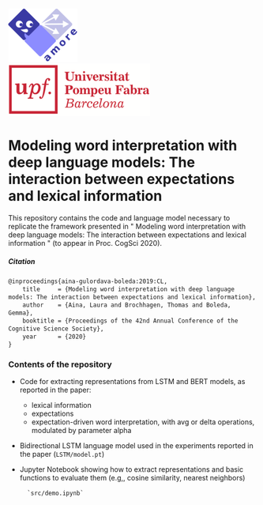 ![AMORE-UPF](logos/logo-amore-text-diagonal.png)    &nbsp; &nbsp; &nbsp; &nbsp; &nbsp;  &nbsp; &nbsp; &nbsp; &nbsp; &nbsp;  &nbsp; &nbsp; &nbsp; &nbsp; &nbsp;  &nbsp; &nbsp; &nbsp; &nbsp; &nbsp;  &nbsp; &nbsp; &nbsp; &nbsp; &nbsp; &nbsp; &nbsp; &nbsp; &nbsp; &nbsp;      ![UPF](logos/upf-logo.png)

# Modeling word interpretation with deep language models: The interaction between expectations and lexical information

This repository contains the code and language model necessary to replicate the framework presented in " Modeling word interpretation with deep language models: The interaction between expectations and lexical information " (to appear in Proc. CogSci 2020). 

##### Citation

```
@inproceedings{aina-gulordava-boleda:2019:CL,
    title     = {Modeling word interpretation with deep language models: The interaction between expectations and lexical information},
    author    = {Aina, Laura and Brochhagen, Thomas and Boleda, Gemma},
    booktitle = {Proceedings of the 42nd Annual Conference of the Cognitive Science Society},
    year      = {2020}
}
```

### Contents of the repository

* Code for extracting representations from LSTM and BERT models, as reported in the paper:
  - lexical information
  - expectations
  - expectation-driven word interpretation, with avg or delta operations, modulated by parameter alpha 

* Bidirectional LSTM language model used in the experiments reported in the paper (`LSTM/model.pt`)

* Jupyter Notebook showing how to extract representations and basic functions to evaluate them (e.g,, cosine similarity, nearest neighbors)

        `src/demo.ipynb`
        

